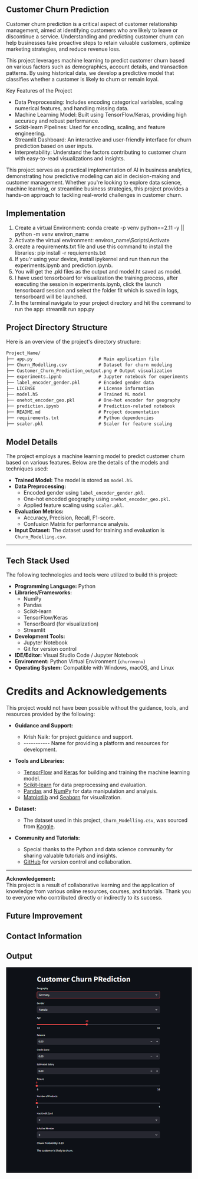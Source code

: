 ## Customer Churn Prediction
Customer churn prediction is a critical aspect of customer relationship management, aimed at identifying customers who are likely to leave or discontinue a service. Understanding and predicting customer churn can help businesses take proactive steps to retain valuable customers, optimize marketing strategies, and reduce revenue loss.

This project leverages machine learning to predict customer churn based on various factors such as demographics, account details, and transaction patterns. By using historical data, we develop a predictive model that classifies whether a customer is likely to churn or remain loyal.

Key Features of the Project
* Data Preprocessing: Includes encoding categorical variables, scaling numerical features, and handling missing data.
* Machine Learning Model: Built using TensorFlow/Keras, providing high accuracy and robust performance.
* Scikit-learn Pipelines: Used for encoding, scaling, and feature engineering.
* Streamlit Dashboard: An interactive and user-friendly interface for churn prediction based on user inputs.
* Interpretability: Understand the factors contributing to customer churn with easy-to-read visualizations and insights.
  
This project serves as a practical implementation of AI in business analytics, demonstrating how predictive modeling can aid in decision-making and customer management. Whether you're looking to explore data science, machine learning, or streamline business strategies, this project provides a hands-on approach to tackling real-world challenges in customer churn.


## Implementation
1. Create a virtual Environment: conda create -p venv python==2.11 -y || python -m venv environ_name
2. Activate the virtual environment: environ_name\Scripts\Activate
3. create a requirements.txt file and use this command to install the libraries: pip install -r requiements.txt
4. If you'r using your device, install ipykernel and run then run the experiments.ipynb and prediction.ipynb.
5. You will get the .pkl files as the output and  model.ht saved as model.
6. I have used tensorboard for visualization the training process, after executing the session in experiments.ipynb, click the launch tensorboard session and select the folder fit which is saved in logs, tensorboard will be launched.
7. In the terminal navigate to your project directory and hit the command to run the app: streamlit run app.py


## Project Directory Structure

Here is an overview of the project's directory structure:

```plaintext
Project_Name/
├── app.py                         # Main application file
├── Churn_Modelling.csv            # Dataset for churn modeling
├── Customer_Churn_Prediction_output.png # Output visualization
├── experiments.ipynb              # Jupyter notebook for experiments
├── label_encoder_gender.pkl       # Encoded gender data
├── LICENSE                        # License information
├── model.h5                       # Trained ML model
├── onehot_encoder_geo.pkl         # One-hot encoder for geography
├── prediction.ipynb               # Prediction-related notebook
├── README.md                      # Project documentation
├── requirements.txt               # Python dependencies
├── scaler.pkl                     # Scaler for feature scaling
```

## Model Details

The project employs a machine learning model to predict customer churn based on various features. Below are the details of the models and techniques used:

- **Trained Model:** The model is stored as `model.h5`.
- **Data Preprocessing:** 
  - Encoded gender using `label_encoder_gender.pkl`.
  - One-hot encoded geography using `onehot_encoder_geo.pkl`.
  - Applied feature scaling using `scaler.pkl`.
- **Evaluation Metrics:** 
  - Accuracy, Precision, Recall, F1-score.
  - Confusion Matrix for performance analysis.
- **Input Dataset:** The dataset used for training and evaluation is `Churn_Modelling.csv`.

---

## Tech Stack Used

The following technologies and tools were utilized to build this project:

- **Programming Language:** Python
- **Libraries/Frameworks:**
  - NumPy
  - Pandas
  - Scikit-learn
  - TensorFlow/Keras
  - TensorBoard (for visualization)
  - Streamlit
- **Development Tools:**
  - Jupyter Notebook
  - Git for version control
- **IDE/Editor:** Visual Studio Code / Jupyter Notebook
- **Environment:** Python Virtual Environment (`churnvenv`)
- **Operating System:** Compatible with Windows, macOS, and Linux


# Credits and Acknowledgements

This project would not have been possible without the guidance, tools, and resources provided by the following:

- **Guidance and Support:**
  - Krish Naik: for project guidance and support.
  - ----------- Name for providing a platform and resources for development.

- **Tools and Libraries:**
  - [TensorFlow](https://www.tensorflow.org/) and [Keras](https://keras.io/) for building and training the machine learning model.
  - [Scikit-learn](https://scikit-learn.org/) for data preprocessing and evaluation.
  - [Pandas](https://pandas.pydata.org/) and [NumPy](https://numpy.org/) for data manipulation and analysis.
  - [Matplotlib](https://matplotlib.org/) and [Seaborn](https://seaborn.pydata.org/) for visualization.

- **Dataset:**  
  - The dataset used in this project, `Churn_Modelling.csv`, was sourced from [Kaggle](https://www.kaggle.com/).

- **Community and Tutorials:**  
  - Special thanks to the Python and data science community for sharing valuable tutorials and insights.
  - [GitHub](https://github.com/) for version control and collaboration.

---

**Acknowledgement:**  
This project is a result of collaborative learning and the application of knowledge from various online resources, courses, and tutorials. Thank you to everyone who contributed directly or indirectly to its success.
## Future Improvement
## Contact Information


## Output
![App Screenshot](https://github.com/allu0786ansari/Customer_Churn_Prediction/blob/main/Customer_Churn_Prediction_output.png)
